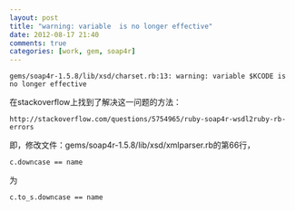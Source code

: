 ```yaml
---
layout: post
title: "warning: variable  is no longer effective"
date: 2012-08-17 21:40
comments: true
categories: [work, gem, soap4r]
---
```


    gems/soap4r-1.5.8/lib/xsd/charset.rb:13: warning: variable $KCODE is no longer effective

在stackoverflow上找到了解决这一问题的方法：

    http://stackoverflow.com/questions/5754965/ruby-soap4r-wsdl2ruby-rb-errors

即，修改文件：gems/soap4r-1.5.8/lib/xsd/xmlparser.rb的第66行，

    c.downcase == name

为

    c.to_s.downcase == name
